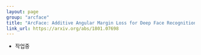 ```yaml
---
layout: page
group: "arcface"
title: "ArcFace: Additive Angular Margin Loss for Deep Face Recognition."
link_url: https://arxiv.org/abs/1801.07698
---
```


- 작업중
<!-- - 얼굴 인식 관련 논문이지만 얼굴 인식 내용을 다루려고 하는 것은 아니다.
- Softmax 함수를 대체하기 위한 새로운 Loss 함수를 살펴보도록 하자.
   - Metric Learning 을 위해 Euclidean 방식의 Loss 를 Augular 기반의 Loss 로 변경

- 관련 논문들
    - [Deep Metric Learning with Angular Loss](https://arxiv.org/abs/1708.01682)
    - [SphereFace: Deep Hypersphere Embedding for Face Recognition](https://arxiv.org/abs/1704.08063)
    - [CosFace: Large Margin Cosine Loss for Deep Face Recognition](https://arxiv.org/abs/1801.09414)
    - [Large-Margin Softmax Loss for Convolutional Neural Networks](https://arxiv.org/pdf/1612.02295.pdf)


## Introduction

- 얼굴 인식(face recognition, FR) 성능을 올리기 위한 새로운 Loss 함수를 제안.
- 물론 기존에 알려진 Loss 함수를 개선하는 것.


- FR에서 왜 Metric Learning 이 필요한가?
    - 보통 분류 문제는 classification 으로 해결. 유사 이미지 검색(IR)의 경우 Metric Learning을 사용.
- FR  문제도 IR로 해결할 수 있다. (Closed-set vs. Open-Set)


![RelFigure.1]({{ site.baseurl }}/images/{{ page.group }}/rf01.png){:class="center-block" height="600" }



## Related Work

### Angular Loss

- triplet loss, n-pair loss 와 같이 Metric Learning Loss 에서 Angular Loss 를 사용하는 것.
- 기존 Metric Learning 에서는 각 샘플간의 거리로만 학습을 진행.
    - 문제는 scale 변화에 민감하다. 단순히 margin 등만을 사용하는 비교는 intra-class variation 스케일을 무시하는 것.
- 수학적으로도 Metric space 의 sub-optimal 로 수렴을 한다고 함. (이건 찾아보지는 않았음)

![RelFigure.2]({{ site.baseurl }}/images/{{ page.group }}/rf02.png){:class="center-block" height="400" }

- Angular 기반으로 Metric Learning 을 해보자.
- 각도의 경우 rotaion-invariant, scale-invarint 속성이 보장된다.

- 기본적인 triplet loss 의 학습 방식

![RelFigure.3]({{ site.baseurl }}/images/{{ page.group }}/rf03.png){:class="center-block" height="200" }

- Angular loss 의 적용 (AMC-Loss)


![RelFigure.4]({{ site.baseurl }}/images/{{ page.group }}/rf04.png){:class="center-block" height="400" }


### SphereFace

- Softmax 에 Angular 를 적용해볼 수는 없을까?
- 이러면 분류 문제에서도 이를 적용해볼 수 있을 것 같다.
- SphereFace 에서 사용하는 Loss 는 Angular-Softmax. 이를 그냥 A-Softmax 라고 부른다.
    - "Softmax 함수에 Angular Margin 을 넣어보자."

![RelFigure.5]({{ site.baseurl }}/images/{{ page.group }}/rf05.png){:class="center-block" height="200" }

- Vanilla Softmax Loss

$$L_i = -\log{\left(\frac{e^{\bf{W}^T_{y_i} x_i+b_{y_i}}}{\sum_j e^{\bf{W}^T_j x_i + b_j}}\right)}
      = -\log{\left(\frac{e^{\|\bf{W}_{y_i}\| \|x_i\| \cos{(\theta_{y_i,i})+b_{y_i}}}}{\sum_j e^{\|\bf{W}_j\| \|x_i\| \cos{(\theta_{j,i})}+b_j}}\right)}
$$

- 여기서 제약 조건으로 wegith vector \\(\bf{W}\\) 의 크기를 강제로 1로 고정.

$$L_{modified} = \frac{1}{N}\sum_i{-\log{\left(\frac{e^{\|x_i\|\cos{\theta_{y_i, i}}}}{\sum_j{e^{\|x_i\|\cos{(\theta_{j,i})}}}}\right)}}$$

- 위 그림에서 Modified Softmax Loss 는 끝단 FC 영역을 2-dim logit 영역이라고 보면 된다.
- 여기서 \\(\|\bf{W}\|\\) 를 1로 고정하면 결국 각 클래스에 대한 분리는 각도(angular)로만 결정되게 된다.
- 여기에 추가로 Margin 을 두어 각 클래스 사이의 거리를 멀게 하도록 추가 제약을 가하는 것이다.


$$L_{ang} = \frac{1}{N} \sum_i{-\log{\left(\frac{e^{\|x_i\|\cos{(m\theta_{y_i,i})}}}{e^{\|x_i\|\cos{(m\theta_{y_i,i})}} + \sum_{j\neq y_i}{e^{\|x_i\|\cos{(\theta_{j,i})}}}}\right)}}$$


- 여기서 margin 은 \\(m\\) 을 의미한다.
- 실제로는 별로 좋지 못한 식인데 \\(m\\) 을 정수로 제한하고 사용한다 하더라도 수식 전개가 복잡하다.
- 최종 결과는 아래와 같이 된다.

![RelFigure.6]({{ site.baseurl }}/images/{{ page.group }}/rf06.png){:class="center-block" height="200" }

### Additive Margin Softmax

- SphereFace 와 동일한 개념이지만 구현상의 어려움을 피하기 위해 만든 Softmax.
- 동일하게 \\( \\| \bf{W} \\| =1\\) 이고 Angular margin 을 추가한다.

![RelFigure.7]({{ site.baseurl }}/images/{{ page.group }}/rf07.png){:class="center-block" height="200" }

![RelFigure.8]({{ site.baseurl }}/images/{{ page.group }}/rf08.png){:class="center-block" height="300" }


$$
L_{AMS} = - \frac{1}{N} \sum_{i=1}^{N} \log{\left(\frac{e^{s \cdot (\cos{\theta_{y_i}-m})}}{e^{s \cdot (\cos{\theta_{y_i}-m})}+\sum_{j-1,j\neq y_i}^{c} e^{s \cdot \cos{\theta_j}} }\right)}
        = - \frac{1}{N} \sum_{i=1}^{N} \log{\left(\frac{e^{s \cdot (W_{y_i}^T {\bf f}_i - m)}}{e^{s \cdot (W_{y_i}^T {\bf f}_i - m)}+\sum_{j-1,j\neq y_i}^{c} e^{sW_j^T{\bf f}_i} }\right)}

$$


### CosFace

- 왜 그런지 모르겠으나 Additive Margin softmax 방식과 동일한 Loss 를 사용한다.
    - 논문이 동시에 나온 것인지 모르겠다.


## ArcFace

- 마찬가지로 Angular Margin Loss 를 사용한다.


![Figure.2]({{ site.baseurl }}/images/{{ page.group }}/f02.png){:class="center-block" height="400" }

- 구현은 간단하게 할 수 있다.


![Algorithm.1]({{ site.baseurl }}/images/{{ page.group }}/a01.png){:class="center-block" height="300" }


$$L=-\frac{1}{N}\sum_{i=1}^N \log \left(\frac{e^{s(\cos{(\theta_{y_i}+m)})}}{e^{s(\cos{(\theta_{y_i}+m)})} + \sum_{j=1, j \neq y+i}^n e^{s\cos{(\theta_j)}} }\right)$$

- ArcFace 의 장점
    - 직접적으로 margin 을 두어 최적화한다.
    - 구현이 매우 쉽다.
    - 성능이 매우 좋다.

- (토이 예제) 아주 간단한 형태의 샘플을 확인해보았다.
    - 클래스 당 약 1,500개의 이미지로 구성된 8개의 클래스
    - 2D Embedding 데이터로 각각 Softmax 와 ArcFace 로 실험

![Figure.3]({{ site.baseurl }}/images/{{ page.group }}/f03.png){:class="center-block" height="350" }


### SphereFace, CosFace 와의 비교

- 수학적 유사성
    - 3가지 방식 모두 intra-class 의 compactness 를 강화하고 inter-class 의 diversity 를 증가시킨다.


![Figure.4]({{ site.baseurl }}/images/{{ page.group }}/f04.png){:class="center-block" height="400" }

- (추가적으로) 사실 3개의 방법을 혼합하여 사용할 수도 있다.


$$L = - \frac{1}{N} \sum_{i=1}^N \log{\left(\frac{ e^{s(\cos{(m_1 \theta_{y_i}+m_2)}-m_3)} }{e^{s(\cos{(m_1 \theta_{y_i}+m_2)}-m_3)} + \sum_{j=1,j \neq y_i}^{n} e^{s \cos{\theta_j}} }\right)}$$

- \\(m\_1\\) : multiplicative angular margin
- \\(m\_2\\) : additive angular margin
- \\(m\_3\\) : additive cosine margin

- **Geometric Difference**\
    - 수학적 유사성에도 불구하고 ArcFace 가 더 좋은 이유는,
    - 더 좋은 geometric attribute 를 가지고 있기 때문. (주장)

![Figure.5]({{ site.baseurl }}/images/{{ page.group }}/f05.png){:class="center-block" height="400" }


## 실험

- 동일한 Backbone 하에서 학습 후 실험.
- (참고) CM : combined margin.
- LFW, CFP-FP, AgeDB-30


![Table.1]({{ site.baseurl }}/images/{{ page.group }}/t01.png){:class="center-block" height="500" }

![Table.2]({{ site.baseurl }}/images/{{ page.group }}/t02.png){:class="center-block" height="600" }


### Other FR benchmark dataset


![Table.4]({{ site.baseurl }}/images/{{ page.group }}/t04.png){:class="center-block" height="400" }

![Table.5]({{ site.baseurl }}/images/{{ page.group }}/t05.png){:class="center-block" height="280" } -->
